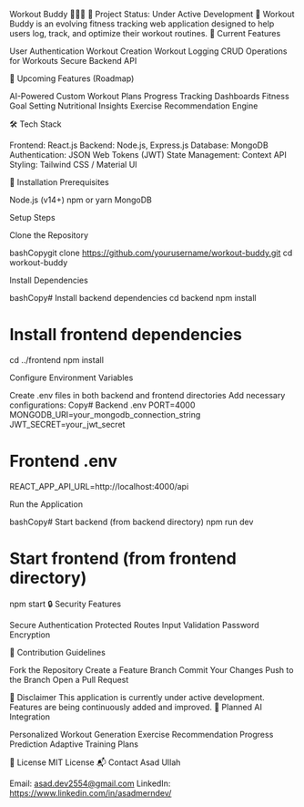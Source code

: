 Workout Buddy 💪🏋️‍♀️
🚧 Project Status: Under Active Development 🚧
Workout Buddy is an evolving fitness tracking web application designed to help users log, track, and optimize their workout routines.
🌟 Current Features

User Authentication
Workout Creation
Workout Logging
CRUD Operations for Workouts
Secure Backend API

🚀 Upcoming Features (Roadmap)

AI-Powered Custom Workout Plans
Progress Tracking Dashboards
Fitness Goal Setting
Nutritional Insights
Exercise Recommendation Engine

🛠 Tech Stack

Frontend: React.js
Backend: Node.js, Express.js
Database: MongoDB
Authentication: JSON Web Tokens (JWT)
State Management: Context API
Styling: Tailwind CSS / Material UI

🔧 Installation
Prerequisites

Node.js (v14+)
npm or yarn
MongoDB

Setup Steps

Clone the Repository

bashCopygit clone https://github.com/yourusername/workout-buddy.git
cd workout-buddy

Install Dependencies

bashCopy# Install backend dependencies
cd backend
npm install

# Install frontend dependencies
cd ../frontend
npm install

Configure Environment Variables


Create .env files in both backend and frontend directories
Add necessary configurations:
Copy# Backend .env
PORT=4000
MONGODB_URI=your_mongodb_connection_string
JWT_SECRET=your_jwt_secret

# Frontend .env
REACT_APP_API_URL=http://localhost:4000/api



Run the Application

bashCopy# Start backend (from backend directory)
npm run dev

# Start frontend (from frontend directory)
npm start
🔒 Security Features

Secure Authentication
Protected Routes
Input Validation
Password Encryption

🤝 Contribution Guidelines

Fork the Repository
Create a Feature Branch
Commit Your Changes
Push to the Branch
Open a Pull Request

📣 Disclaimer
This application is currently under active development. Features are being continuously added and improved.
🔬 Planned AI Integration

Personalized Workout Generation
Exercise Recommendation
Progress Prediction
Adaptive Training Plans

📝 License
MIT License
📬 Contact
Asad Ullah

Email: asad.dev2554@gmail.com
LinkedIn: https://www.linkedin.com/in/asadmerndev/
